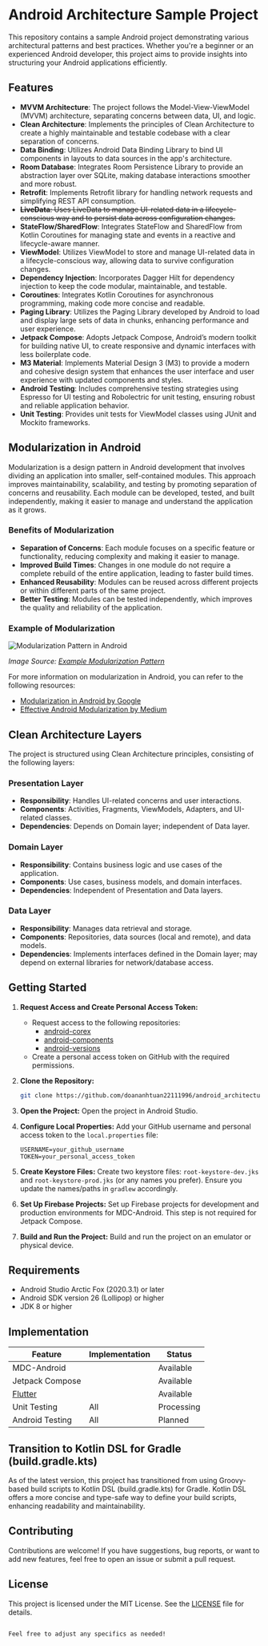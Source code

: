 # Android Architecture Sample Project

This repository contains a sample Android project demonstrating various architectural patterns and
best practices. Whether you're a beginner or an experienced Android developer, this project aims to
provide insights into structuring your Android applications efficiently.

## Features

- **MVVM Architecture**: The project follows the Model-View-ViewModel (MVVM) architecture,
  separating concerns between data, UI, and logic.
- **Clean Architecture**: Implements the principles of Clean Architecture to create a highly
  maintainable and testable codebase with a clear separation of concerns.
- **Data Binding**: Utilizes Android Data Binding Library to bind UI components in layouts to data
  sources in the app's architecture.
- **Room Database**: Integrates Room Persistence Library to provide an abstraction layer over
  SQLite, making database interactions smoother and more robust.
- **Retrofit**: Implements Retrofit library for handling network requests and simplifying REST API
  consumption.
- ~~**LiveData**: Uses LiveData to manage UI-related data in a lifecycle-conscious way and to
  persist data across configuration changes.~~
- **StateFlow/SharedFlow**: Integrates StateFlow and SharedFlow from Kotlin Coroutines for managing
  state and events in a reactive and lifecycle-aware manner.
- **ViewModel**: Utilizes ViewModel to store and manage UI-related data in a lifecycle-conscious
  way, allowing data to survive configuration changes.
- **Dependency Injection**: Incorporates Dagger Hilt for dependency injection to keep the code
  modular, maintainable, and testable.
- **Coroutines**: Integrates Kotlin Coroutines for asynchronous programming, making code more
  concise and readable.
- **Paging Library**: Utilizes the Paging Library developed by Android to load and display large
  sets of data in chunks, enhancing performance and user experience.
- **Jetpack Compose**: Adopts Jetpack Compose, Android’s modern toolkit for building native UI, to
  create responsive and dynamic interfaces with less boilerplate code.
- **M3 Material**: Implements Material Design 3 (M3) to provide a modern and cohesive design system
  that enhances the user interface and user experience with updated components and styles.
- **Android Testing**: Includes comprehensive testing strategies using Espresso for UI testing and
  Robolectric for unit testing, ensuring robust and reliable application behavior.
- **Unit Testing**: Provides unit tests for ViewModel classes using JUnit and Mockito frameworks.

## Modularization in Android

Modularization is a design pattern in Android development that involves dividing an application into
smaller, self-contained modules. This approach improves maintainability, scalability, and testing by
promoting separation of concerns and reusability. Each module can be developed, tested, and built
independently, making it easier to manage and understand the application as it grows.

### Benefits of Modularization

- **Separation of Concerns**: Each module focuses on a specific feature or functionality, reducing
  complexity and making it easier to manage.
- **Improved Build Times**: Changes in one module do not require a complete rebuild of the entire
  application, leading to faster build times.
- **Enhanced Reusability**: Modules can be reused across different projects or within different
  parts of the same project.
- **Better Testing**: Modules can be tested independently, which improves the quality and
  reliability of the application.

### Example of Modularization

![Modularization Pattern in Android](https://developer.android.com/topic/modularization)

*Image Source: [Example Modularization Pattern](https://developer.android.com/topic/modularization)*

For more information on modularization in Android, you can refer to the following resources:

- [Modularization in Android by Google](https://developer.android.com/topic/modularization)
- [Effective Android Modularization by Medium](https://medium.com/@nachare.reena8/android-app-modularization-and-adavantages-21d6755dd404)

## Clean Architecture Layers

The project is structured using Clean Architecture principles, consisting of the following layers:

### Presentation Layer

- **Responsibility**: Handles UI-related concerns and user interactions.
- **Components**: Activities, Fragments, ViewModels, Adapters, and UI-related classes.
- **Dependencies**: Depends on Domain layer; independent of Data layer.

### Domain Layer

- **Responsibility**: Contains business logic and use cases of the application.
- **Components**: Use cases, business models, and domain interfaces.
- **Dependencies**: Independent of Presentation and Data layers.

### Data Layer

- **Responsibility**: Manages data retrieval and storage.
- **Components**: Repositories, data sources (local and remote), and data models.
- **Dependencies**: Implements interfaces defined in the Domain layer; may depend on external
  libraries for network/database access.

## Getting Started

1. **Request Access and Create Personal Access Token:**
    - Request access to the following repositories:
        - [android-corex](https://github.com/doananhtuan22111996/android-corex)
        - [android-components](https://github.com/doananhtuan22111996/android-components)
        - [android-versions](https://github.com/doananhtuan22111996/android-versions)
    - Create a personal access token on GitHub with the required permissions.

2. **Clone the Repository:**
   ```bash
   git clone https://github.com/doananhtuan22111996/android_architecture.git
   ```

3. **Open the Project:**
   Open the project in Android Studio.

4. **Configure Local Properties:**
   Add your GitHub username and personal access token to the `local.properties` file:
   ```properties
   USERNAME=your_github_username
   TOKEN=your_personal_access_token
   ```

5. **Create Keystore Files:**
   Create two keystore files: `root-keystore-dev.jks` and `root-keystore-prod.jks` (or any names you
   prefer). Ensure you update the names/paths in `gradlew` accordingly.

6. **Set Up Firebase Projects:**
   Set up Firebase projects for development and production environments for MDC-Android. This step
   is not required for Jetpack Compose.

7. **Build and Run the Project:**
   Build and run the project on an emulator or physical device.

## Requirements

- Android Studio Arctic Fox (2020.3.1) or later
- Android SDK version 26 (Lollipop) or higher
- JDK 8 or higher

## Implementation

| Feature                                                                | Implementation | Status     |
|------------------------------------------------------------------------|----------------|------------|
| MDC-Android                                                            |                | Available  |
| Jetpack Compose                                                        |                | Available  |
| [Flutter](https://github.com/doananhtuan22111996/flutter_architecture) |                | Available  |
| Unit Testing                                                           | All            | Processing |
| Android Testing                                                        | All            | Planned    |

## Transition to Kotlin DSL for Gradle (build.gradle.kts)

As of the latest version, this project has transitioned from using Groovy-based build scripts to
Kotlin DSL (build.gradle.kts) for Gradle. Kotlin DSL offers a more concise and type-safe way to
define your build scripts, enhancing readability and maintainability.

## Contributing

Contributions are welcome! If you have suggestions, bug reports, or want to add new features, feel
free to open an issue or submit a pull request.

## License

This project is licensed under the MIT License. See the [LICENSE](LICENSE) file for details.

```

Feel free to adjust any specifics as needed!
